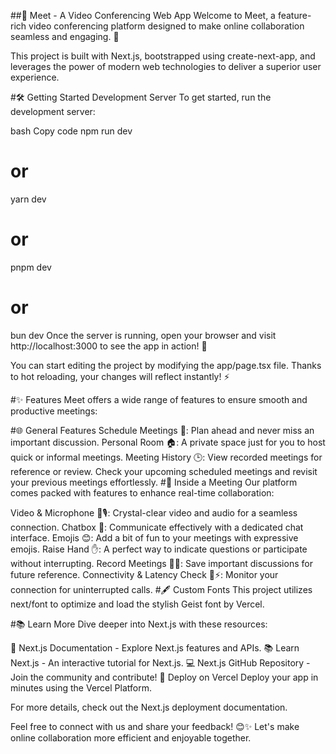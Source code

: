 ##🎥 Meet - A Video Conferencing Web App
Welcome to Meet, a feature-rich video conferencing platform designed to make online collaboration seamless and engaging. 🚀

This project is built with Next.js, bootstrapped using create-next-app, and leverages the power of modern web technologies to deliver a superior user experience.

#🛠 Getting Started
Development Server
To get started, run the development server:

bash
Copy code
npm run dev
# or
yarn dev
# or
pnpm dev
# or
bun dev
Once the server is running, open your browser and visit http://localhost:3000 to see the app in action! 🌟

You can start editing the project by modifying the app/page.tsx file. Thanks to hot reloading, your changes will reflect instantly! ⚡

#✨ Features
Meet offers a wide range of features to ensure smooth and productive meetings:

#🌐 General Features
Schedule Meetings 📅: Plan ahead and never miss an important discussion.
Personal Room 🏠: A private space just for you to host quick or informal meetings.
Meeting History 🕒:
View recorded meetings for reference or review.
Check your upcoming scheduled meetings and revisit your previous meetings effortlessly.
#🎤 Inside a Meeting
Our platform comes packed with features to enhance real-time collaboration:

Video & Microphone 🎥🎙️: Crystal-clear video and audio for a seamless connection.
Chatbox 💬: Communicate effectively with a dedicated chat interface.
Emojis 😊: Add a bit of fun to your meetings with expressive emojis.
Raise Hand ✋: A perfect way to indicate questions or participate without interrupting.
Record Meetings 🎥🔴: Save important discussions for future reference.
Connectivity & Latency Check 📶⚡: Monitor your connection for uninterrupted calls.
#🖋️ Custom Fonts
This project utilizes next/font to optimize and load the stylish Geist font by Vercel.

#📚 Learn More
Dive deeper into Next.js with these resources:

📖 Next.js Documentation - Explore Next.js features and APIs.
📚 Learn Next.js - An interactive tutorial for Next.js.
💻 Next.js GitHub Repository - Join the community and contribute!
🚀 Deploy on Vercel
Deploy your app in minutes using the Vercel Platform.

For more details, check out the Next.js deployment documentation.

Feel free to connect with us and share your feedback! 😊✨
Let's make online collaboration more efficient and enjoyable together.
